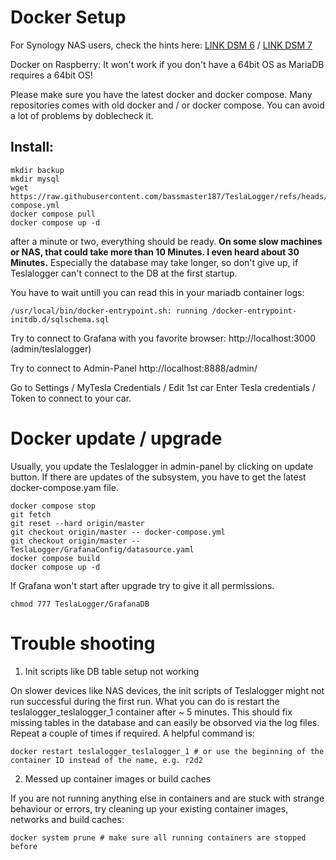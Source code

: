 # Docker Setup
For Synology NAS users, check the hints here: [LINK DSM 6](docker_setup_synology.md) / [LINK DSM 7](docker_setup_synology_7.md) 

Docker on Raspberry: It won't work if you don't have a 64bit OS as MariaDB requires a 64bit OS!

Please make sure you have the latest docker and docker compose. Many repositories comes with old docker and / or docker compose. You can avoid a lot of problems by doblecheck it.

## Install:
```
mkdir backup
mkdir mysql
wget https://raw.githubusercontent.com/bassmaster187/TeslaLogger/refs/heads/NET8/docker-compose.yml
docker compose pull
docker compose up -d
```

after a minute or two, everything should be ready. **On some slow machines or NAS, that could take more than 10 Minutes. I even heard about 30 Minutes.** Especially the database may take longer, so don't give up, if Teslalogger can't connect to the DB at the first startup. 

You have to wait untill you can read this in your mariadb container logs:
```
/usr/local/bin/docker-entrypoint.sh: running /docker-entrypoint-initdb.d/sqlschema.sql
```


Try to connect to Grafana with you favorite browser:
http://localhost:3000 (admin/teslalogger)

Try to connect to Admin-Panel
http://localhost:8888/admin/

Go to Settings / MyTesla Credentials / Edit 1st car
Enter Tesla credentials / Token to connect to your car.

# Docker update / upgrade
Usually, you update the Teslalogger in admin-panel by clicking on update button.
If there are updates of the subsystem, you have to get the latest docker-compose.yam file.

```
docker compose stop
git fetch
git reset --hard origin/master
git checkout origin/master -- docker-compose.yml
git checkout origin/master -- TeslaLogger/GrafanaConfig/datasource.yaml
docker compose build
docker compose up -d
```

If Grafana won't start after upgrade try to give it all permissions. 
```
chmod 777 TeslaLogger/GrafanaDB
```

# Trouble shooting
1. Init scripts like DB table setup not working

On slower devices like NAS devices, the init scripts of Teslalogger might not run successful during the first run. What you can do is restart the teslalogger_teslalogger_1 container after ~ 5 minutes. This should fix missing tables in the database and can easily be obsorved via the log files. Repeat a couple of times if required. A helpful command is:
```
docker restart teslalogger_teslalogger_1 # or use the beginning of the container ID instead of the name, e.g. r2d2
```

2. Messed up container images or build caches

If you are not running anything else in containers and are stuck with strange behaviour or errors, try cleaning up your existing container images, networks and build caches:
```
docker system prune # make sure all running containers are stopped before
```
